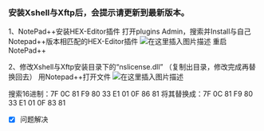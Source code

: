 ### 安装Xshell与Xftp后，会提示请更新到最新版本。

1、NotePad++安装HEX-Editor插件 
打开plugins Admin，搜索并Install与自己Notepad++版本相匹配的HEX-Editor插件
![在这里插入图片描述](https://img-blog.csdnimg.cn/20200910083603503.png)
重启NotePad++

2、修改Xshell与Xftp安装目录下的“nslicense.dll” 
（复制出目录，修改完成再替换回去）
用Notepad++打开文件 
![在这里插入图片描述](https://img-blog.csdnimg.cn/20200910084009854.png)

搜索16进制：7F 0C 81 F9 80 33 E1 01 0F 86 81 
将其替换成：7F 0C 81 F9 80 33 E1 01 0F 83 81 

- [x] 问题解决